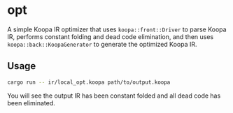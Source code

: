 # opt

A simple Koopa IR optimizer that uses `koopa::front::Driver` to parse Koopa IR, performs constant folding and dead code elimination, and then uses `koopa::back::KoopaGenerator` to generate the optimized Koopa IR.

## Usage

```sh
cargo run -- ir/local_opt.koopa path/to/output.koopa
```

You will see the output IR has been constant folded and all dead code has been eliminated.
